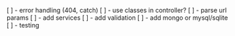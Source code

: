 [ ] - error handling (404, catch)
[ ] - use classes in controller?
[ ] - parse url params
[ ] - add services
[ ] - add validation
[ ] - add mongo or mysql/sqlite
[ ] - testing